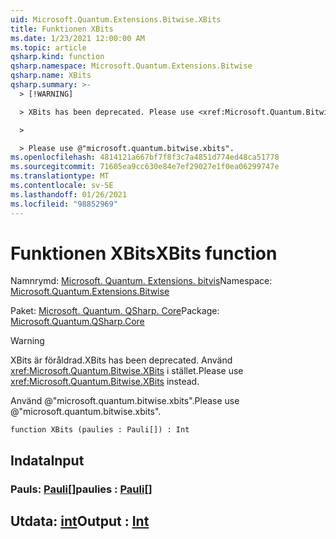 ```yaml
---
uid: Microsoft.Quantum.Extensions.Bitwise.XBits
title: Funktionen XBits
ms.date: 1/23/2021 12:00:00 AM
ms.topic: article
qsharp.kind: function
qsharp.namespace: Microsoft.Quantum.Extensions.Bitwise
qsharp.name: XBits
qsharp.summary: >-
  > [!WARNING]

  > XBits has been deprecated. Please use <xref:Microsoft.Quantum.Bitwise.XBits> instead.

  >

  > Please use @"microsoft.quantum.bitwise.xbits".
ms.openlocfilehash: 4814121a667bf7f8f3c7a4851d774ed48ca51778
ms.sourcegitcommit: 71605ea9cc630e84e7ef29027e1f0ea06299747e
ms.translationtype: MT
ms.contentlocale: sv-SE
ms.lasthandoff: 01/26/2021
ms.locfileid: "98852969"
---
```

# <a name="xbits-function"></a><span data-ttu-id="0f665-102">Funktionen XBits</span><span class="sxs-lookup"><span data-stu-id="0f665-102">XBits function</span></span>

<span data-ttu-id="0f665-103">Namnrymd: [Microsoft. Quantum. Extensions. bitvis](xref:Microsoft.Quantum.Extensions.Bitwise)</span><span class="sxs-lookup"><span data-stu-id="0f665-103">Namespace: [Microsoft.Quantum.Extensions.Bitwise](xref:Microsoft.Quantum.Extensions.Bitwise)</span></span>

<span data-ttu-id="0f665-104">Paket: [Microsoft. Quantum. QSharp. Core](https://nuget.org/packages/Microsoft.Quantum.QSharp.Core)</span><span class="sxs-lookup"><span data-stu-id="0f665-104">Package: [Microsoft.Quantum.QSharp.Core](https://nuget.org/packages/Microsoft.Quantum.QSharp.Core)</span></span>


> [!WARNING]
> <span data-ttu-id="0f665-105">XBits är föråldrad.</span><span class="sxs-lookup"><span data-stu-id="0f665-105">XBits has been deprecated.</span></span> <span data-ttu-id="0f665-106">Använd <xref:Microsoft.Quantum.Bitwise.XBits> i stället.</span><span class="sxs-lookup"><span data-stu-id="0f665-106">Please use <xref:Microsoft.Quantum.Bitwise.XBits> instead.</span></span>
>
> <span data-ttu-id="0f665-107">Använd @"microsoft.quantum.bitwise.xbits".</span><span class="sxs-lookup"><span data-stu-id="0f665-107">Please use @"microsoft.quantum.bitwise.xbits".</span></span>



```qsharp
function XBits (paulies : Pauli[]) : Int
```


## <a name="input"></a><span data-ttu-id="0f665-108">Indata</span><span class="sxs-lookup"><span data-stu-id="0f665-108">Input</span></span>

### <a name="paulies--pauli"></a><span data-ttu-id="0f665-109">Pauls: [Pauli](xref:microsoft.quantum.lang-ref.pauli)[]</span><span class="sxs-lookup"><span data-stu-id="0f665-109">paulies : [Pauli](xref:microsoft.quantum.lang-ref.pauli)[]</span></span>





## <a name="output--int"></a><span data-ttu-id="0f665-110">Utdata: [int](xref:microsoft.quantum.lang-ref.int)</span><span class="sxs-lookup"><span data-stu-id="0f665-110">Output : [Int](xref:microsoft.quantum.lang-ref.int)</span></span>

